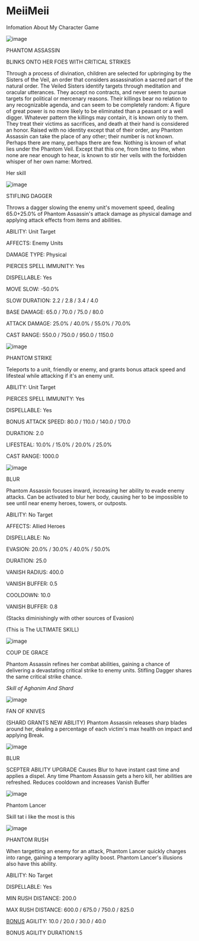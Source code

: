 # MeiiMeii
Infomation About My Character Game

![image](https://user-images.githubusercontent.com/128576237/226827987-88974398-a688-4847-a7b3-42cf8b4888e4.png)

PHANTOM ASSASSIN

BLINKS ONTO HER FOES WITH CRITICAL STRIKES

Through a process of divination, children are selected for upbringing by the Sisters of the Veil, an order that considers assassination a sacred part of the natural order. The Veiled Sisters identify targets through meditation and oracular utterances. They accept no contracts, and never seem to pursue targets for political or mercenary reasons. Their killings bear no relation to any recognizable agenda, and can seem to be completely random: A figure of great power is no more likely to be eliminated than a peasant or a well digger. Whatever pattern the killings may contain, it is known only to them. They treat their victims as sacrifices, and death at their hand is considered an honor. Raised with no identity except that of their order, any Phantom Assassin can take the place of any other; their number is not known. Perhaps there are many, perhaps there are few. Nothing is known of what lies under the Phantom Veil. Except that this one, from time to time, when none are near enough to hear, is known to stir her veils with the forbidden whisper of her own name: Mortred.

Her skill

![image](https://user-images.githubusercontent.com/128576237/226828340-28605a83-0424-43be-9298-a3a36e145291.png)

STIFLING DAGGER

Throws a dagger slowing the enemy unit's movement speed, dealing 65.0+25.0% of Phantom Assassin's attack damage as physical damage and applying attack effects from items and abilities.

ABILITY: Unit Target

AFFECTS: Enemy Units

DAMAGE TYPE: Physical

PIERCES SPELL IMMUNITY: Yes

DISPELLABLE: Yes

MOVE SLOW: -50.0%

SLOW DURATION: 2.2 / 2.8 / 3.4 / 4.0

BASE DAMAGE: 65.0 / 70.0 / 75.0 / 80.0

ATTACK DAMAGE: 25.0% / 40.0% / 55.0% / 70.0%

CAST RANGE: 550.0 / 750.0 / 950.0 / 1150.0

![image](https://user-images.githubusercontent.com/128576237/226828548-76725267-bb69-4626-9561-501951147270.png)

PHANTOM STRIKE

Teleports to a unit, friendly or enemy, and grants bonus attack speed and lifesteal while attacking if it's an enemy unit.

ABILITY: Unit Target

PIERCES SPELL IMMUNITY: Yes

DISPELLABLE: Yes

BONUS ATTACK SPEED: 80.0 / 110.0 / 140.0 / 170.0

DURATION: 2.0

LIFESTEAL: 10.0% / 15.0% / 20.0% / 25.0%

CAST RANGE: 1000.0

![image](https://user-images.githubusercontent.com/128576237/226828741-a046272b-de68-4cf3-ac48-a7ede235be25.png)

BLUR

Phantom Assassin focuses inward, increasing her ability to evade enemy attacks. Can be activated to blur her body, causing her to be impossible to see until near enemy heroes, towers, or outposts.

ABILITY: No Target

AFFECTS: Allied Heroes

DISPELLABLE: No

EVASION: 20.0% / 30.0% / 40.0% / 50.0%

DURATION: 25.0

VANISH RADIUS: 400.0

VANISH BUFFER: 0.5

COOLDOWN: 10.0

VANISH BUFFER: 0.8

(Stacks diminishingly with other sources of Evasion)

(This is The ULTIMATE SKILL)

![image](https://user-images.githubusercontent.com/128576237/226828796-f13a4352-5b23-484d-9441-33f222183ab0.png)

COUP DE GRACE

Phantom Assassin refines her combat abilities, gaining a chance of delivering a devastating critical strike to enemy units. Stifling Dagger shares the same critical strike chance.

*Skill of Aghanim And Shard*

![image](https://user-images.githubusercontent.com/128576237/226828848-41d2fa42-116d-42f4-8bab-c3b711330f3e.png)

FAN OF KNIVES

(SHARD GRANTS NEW ABILITY)
Phantom Assassin releases sharp blades around her, dealing a percentage of each victim's max health on impact and applying Break.

![image](https://user-images.githubusercontent.com/128576237/226828881-23a034dc-9b81-4ccc-adee-933d6188ef3f.png)

BLUR

SCEPTER ABILITY UPGRADE
Causes Blur to have instant cast time and applies a dispel. Any time Phantom Assassin gets a hero kill, her abilities are refreshed. Reduces cooldown and increases Vanish Buffer

![image](https://user-images.githubusercontent.com/128576237/226828936-1acae81e-6c8e-4dce-8343-9cff630095ae.png)

Phantom Lancer

Skill tat i like the most is this

![image](https://user-images.githubusercontent.com/128576237/226829009-aedb2dd1-704c-47d7-8cc2-8c556bde6ce9.png)

PHANTOM RUSH

When targetting an enemy for an attack, Phantom Lancer quickly charges into range, gaining a temporary agility boost. Phantom Lancer's illusions also have this ability.

ABILITY: No Target

DISPELLABLE: Yes

MIN RUSH DISTANCE: 200.0

MAX RUSH DISTANCE: 600.0 / 675.0 / 750.0 / 825.0

<a href="https://bit.ly/3JJg1r3">BONUS</a> AGILITY: 10.0 / 20.0 / 30.0 / 40.0

BONUS AGILITY DURATION:1.5
